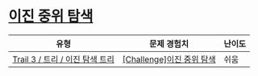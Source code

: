 # [이진 중위 탐색](https://https://en.codetree.ai/trails/complete/curated-cards/challenge-bst-inorder)

|유형|문제 경험치|난이도|
|---|---|---|
|[Trail 3 / 트리 / 이진 탐색 트리](https://https://en.codetree.ai/trail-info/novice-high/)|[[Challenge]이진 중위 탐색](https://https://en.codetree.ai/trails/complete/curated-cards/challenge-bst-inorder/)|쉬움|

